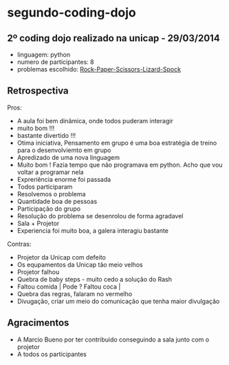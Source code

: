 segundo-coding-dojo
====================

## 2º coding dojo realizado na unicap - 29/03/2014

* linguagem: python
* numero de participantes: 8
* problemas escolhido: [Rock-Paper-Scissors-Lizard-Spock](http://en.wikipedia.org/wiki/Rock-paper-scissors-lizard-Spock)

## Retrospectiva

Pros:

 * A aula foi bem dinâmica, onde todos puderam interagir
 * muito bom !!!
 * bastante divertido !!!
 * Otima iniciativa, Pensamento em grupo é uma boa estratégia de treino para o desenvolviemto em grupo
 * Apredizado de uma nova linguagem
 * Muito bom ! Fazia tempo que não programava em python. Acho que vou voltar a programar nela
 * Expreriência enorme foi passada
 * Todos participaram
 * Resolvemos o problema
 * Quantidade boa de pessoas
 * Participação do grupo
 * Resolução do problema se desenrolou de forma agradavel
 * Sala + Projetor
 * Experiencia foi muito boa, a galera interagiu bastante

Contras:
 * Projetor da Unicap com defeito
 * Os equpamentos da Unicap tão meio velhos
 * Projetor falhou
 * Quebra de baby steps - muito cedo a solução do Rash
 * Faltou comida | Pode ?
   Faltou coca   |
 * Quebra das regras, falaram no vermelho
 * Divugação, criar um meio do comunicação que tenha maior divulgação

 ## Agracimentos

 - A Marcio Bueno por ter contribuido conseguindo a sala junto com o projetor
 - A todos os participantes